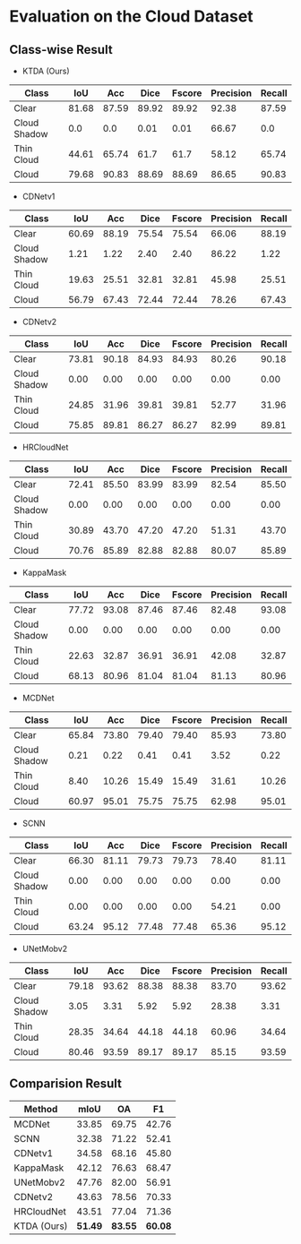 # Evaluation on the Cloud Dataset

## Class-wise Result

- KTDA (Ours)

| Class         | IoU   | Acc   | Dice  | Fscore | Precision | Recall |
|--------------|-------|-------|-------|--------|-----------|--------|
| Clear        | 81.68 | 87.59 | 89.92 | 89.92  | 92.38     | 87.59  |
| Cloud Shadow | 0.0   | 0.0   | 0.01  | 0.01   | 66.67     | 0.0    |
| Thin Cloud   | 44.61 | 65.74 | 61.7  | 61.7   | 58.12     | 65.74  |
| Cloud        | 79.68 | 90.83 | 88.69 | 88.69  | 86.65     | 90.83  |

- CDNetv1

| Class | IoU    | Acc    | Dice   | Fscore | Precision | Recall  |
|-------|--------|--------|--------|--------|-----------|---------|
| Clear | 60.69 | 88.19 | 75.54 | 75.54 | 66.06 | 88.19 |
| Cloud Shadow | 1.21 | 1.22 | 2.40 | 2.40 | 86.22 | 1.22 |
| Thin Cloud | 19.63 | 25.51 | 32.81 | 32.81 | 45.98 | 25.51 |
| Cloud | 56.79 | 67.43 | 72.44 | 72.44 | 78.26 | 67.43 |

- CDNetv2

| Class | IoU    | Acc    | Dice   | Fscore | Precision | Recall  |
|-------|--------|--------|--------|--------|-----------|---------|
| Clear | 73.81 | 90.18 | 84.93 | 84.93 | 80.26 | 90.18 |
| Cloud Shadow | 0.00 | 0.00 | 0.00 | 0.00 | 0.00 | 0.00 |
| Thin Cloud | 24.85 | 31.96 | 39.81 | 39.81 | 52.77 | 31.96 |
| Cloud | 75.85 | 89.81 | 86.27 | 86.27 | 82.99 | 89.81 |

- HRCloudNet

| Class | IoU    | Acc    | Dice   | Fscore | Precision | Recall  |
|-------|--------|--------|--------|--------|-----------|---------|
| Clear | 72.41 | 85.50 | 83.99 | 83.99 | 82.54 | 85.50 |
| Cloud Shadow | 0.00 | 0.00 | 0.00 | 0.00 | 0.00 | 0.00 |
| Thin Cloud | 30.89 | 43.70 | 47.20 | 47.20 | 51.31 | 43.70 |
| Cloud | 70.76 | 85.89 | 82.88 | 82.88 | 80.07 | 85.89 |

- KappaMask

| Class | IoU    | Acc    | Dice   | Fscore | Precision | Recall  |
|-------|--------|--------|--------|--------|-----------|---------|
| Clear | 77.72 | 93.08 | 87.46 | 87.46 | 82.48 | 93.08 |
| Cloud Shadow | 0.00 | 0.00 | 0.00 | 0.00 | 0.00 | 0.00 |
| Thin Cloud | 22.63 | 32.87 | 36.91 | 36.91 | 42.08 | 32.87 |
| Cloud | 68.13 | 80.96 | 81.04 | 81.04 | 81.13 | 80.96 |

- MCDNet

| Class | IoU    | Acc    | Dice   | Fscore | Precision | Recall  |
|-------|--------|--------|--------|--------|-----------|---------|
| Clear | 65.84 | 73.80 | 79.40 | 79.40 | 85.93 | 73.80 |
| Cloud Shadow | 0.21 | 0.22 | 0.41 | 0.41 | 3.52 | 0.22 |
| Thin Cloud | 8.40 | 10.26 | 15.49 | 15.49 | 31.61 | 10.26 |
| Cloud | 60.97 | 95.01 | 75.75 | 75.75 | 62.98 | 95.01 |

- SCNN

| Class | IoU    | Acc    | Dice   | Fscore | Precision | Recall  |
|-------|--------|--------|--------|--------|-----------|---------|
| Clear | 66.30 | 81.11 | 79.73 | 79.73 | 78.40 | 81.11 |
| Cloud Shadow | 0.00 | 0.00 | 0.00 | 0.00 | 0.00 | 0.00 |
| Thin Cloud | 0.00 | 0.00 | 0.00 | 0.00 | 54.21 | 0.00 |
| Cloud | 63.24 | 95.12 | 77.48 | 77.48 | 65.36 | 95.12 |

- UNetMobv2

| Class | IoU    | Acc    | Dice   | Fscore | Precision | Recall  |
|-------|--------|--------|--------|--------|-----------|---------|
| Clear | 79.18 | 93.62 | 88.38 | 88.38 | 83.70 | 93.62 |
| Cloud Shadow | 3.05 | 3.31 | 5.92 | 5.92 | 28.38 | 3.31 |
| Thin Cloud | 28.35 | 34.64 | 44.18 | 44.18 | 60.96 | 34.64 |
| Cloud | 80.46 | 93.59 | 89.17 | 89.17 | 85.15 | 93.59 |



## Comparision Result

| Method            | mIoU | OA | F1 |
|-------------------|----------------|--------------|--------------|
| MCDNet | 33.85         | 69.75        | 42.76        |
| SCNN   | 32.38         | 71.22        | 52.41        |
| CDNetv1 | 34.58         | 68.16        | 45.80        |
| KappaMask | 42.12         | 76.63        | 68.47        |
| UNetMobv2 | 47.76         | 82.00        | 56.91        |
| CDNetv2 | 43.63         | 78.56        | 70.33        |
| HRCloudNet | 43.51         | 77.04        | 71.36        |
| KTDA (Ours)             | **51.49**      | **83.55**     | **60.08**     |
